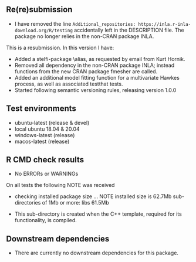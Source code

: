 ## Re(re)submission

* I have removed the line `Additional_repositories: https://inla.r-inla-download.org/R/testing` accidentally left in the DESCRIPTION file. The package no longer relies in the non-CRAN package INLA.

This is a resubmission. In this version I have:

* Added a stelfi-package \alias, as requested by email from Kurt Hornik.
* Removed all dependency in the non-CRAN package INLA; instead functions from the new CRAN package fmesher are called.
* Added an additional model fitting function for a multivariate Hawkes process, as well as associated testthat tests.
* Started following semantic versioning rules, releasing version 1.0.0


## Test environments

* ubuntu-latest (release & devel)
* local ubuntu 18.04 & 20.04
* windows-latest (release)
* macos-latest (release)

## R CMD check results

* No ERRORs or WARNINGs

On all tests the following NOTE was received

* checking installed package size ... NOTE
 installed size is 62.7Mb 
 sub-directories of 1Mb or more:
 libs  61.5Mb

 * This sub-directory is created when the C++ template, required for its functionality, is compiled.

## Downstream dependencies

* There are currently no downstream dependencies for this package.